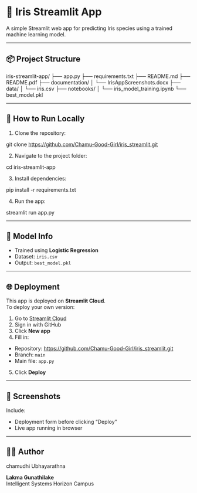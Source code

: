 
# 🌸 Iris Streamlit App

A simple Streamlit web app for predicting Iris species using a trained machine learning model.

---

## 📦 Project Structure

iris-streamlit-app/
├── app.py
├── requirements.txt
├── README.md
├── README.pdf
├── documentation/
│   └── IrisAppScreenshots.docx
├── data/
│   └── iris.csv
├── notebooks/
│   └── iris_model_training.ipynb
└── best_model.pkl


---

## 🚀 How to Run Locally

1. Clone the repository:

git clone https://github.com/Chamu-Good-Girl/iris_streamlit.git

2. Navigate to the project folder:


cd iris-streamlit-app

3. Install dependencies:

pip install -r requirements.txt


4. Run the app:


streamlit run app.py

---

## 🧠 Model Info

- Trained using **Logistic Regression**
- Dataset: `iris.csv`
- Output: `best_model.pkl`

---

## 🌐 Deployment

This app is deployed on **Streamlit Cloud**.  
To deploy your own version:

1. Go to [Streamlit Cloud](https://streamlit.io/cloud)
2. Sign in with GitHub
3. Click **New app**
4. Fill in:
- Repository: https://github.com/Chamu-Good-Girl/iris_streamlit.git
- Branch: `main`
- Main file: `app.py`
5. Click **Deploy**

---

## 📸 Screenshots

Include:
- Deployment form before clicking “Deploy”
- Live app running in browser

---

## 👩‍🎓 Author

chamudhi Ubhayarathna

**Lakma Gunathilake**  
Intelligent Systems
Horizon Campus

